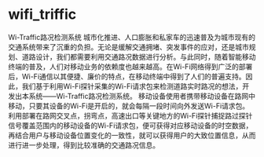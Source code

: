 # wifi_triffic
Wi-Traffic路况检测系统
城市化推进、人口膨胀和私家车的迅速普及为城市现有的交通系统带来了沉重的负担。无论是缓解交通拥堵、突发事件的应对，还是城市规划、道路设计，我们都需要利用交通路况数据进行分析。与此同时，随着智能移动终端的普及，人们对移动业务的依赖度也越来越高。在Wi-Fi网络得到广泛的部署后，Wi-Fi通信以其便捷、廉价的特点，在移动终端中得到了人们的普遍支持。因此，我们基于利用Wi-Fi探针采集的Wi-Fi请求包来检测道路实时路况的想法，开发出本系统——Wi-Traffic路况检测系统。
移动设备使用者携带移动设备在路网中移动，只要其设备的Wi-Fi是开启的，就会每隔一段时间向外发送Wi-Fi请求包。利用部署在路网交叉点，拐弯点，高速出口等关键地方的Wi-Fi探针捕捉路过探针信号覆盖范围内的移动设备的Wi-Fi请求包，便可获得对应移动设备的时空数据，再结合用户与移动设备位置变化的一致性，就可以获得用户的大致位置信息，从而进行进一步处理，得到比较准确的交通路况信息。
